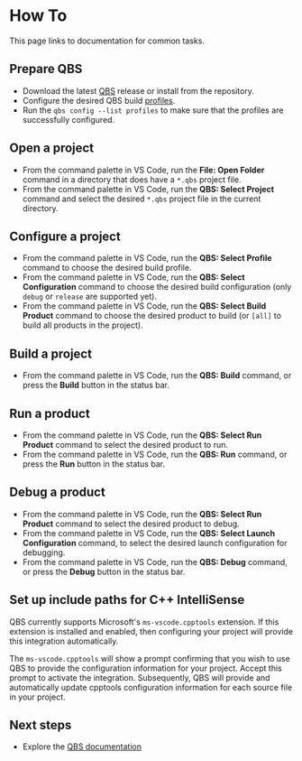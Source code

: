 # How To

This page links to documentation for common tasks.

## Prepare QBS

* Download the latest [QBS](https://download.qt.io/official_releases/qbs/) release
or install from the repository.
* Configure the desired QBS build [profiles](https://doc.qt.io/qbs/configuring.html).
* Run the `qbs config --list profiles` to make sure that the profiles
are successfully configured.

## Open a project

* From the command palette in VS Code, run the **File: Open Folder** command
in a directory that does have a `*.qbs` project file.
* From the command palette in VS Code, run the **QBS: Select Project** command
and select the desired `*.qbs` project file in the current directory.

## Configure a project

* From the command palette in VS Code, run the **QBS: Select Profile** command
to choose the desired build profile.
* From the command palette in VS Code, run the **QBS: Select Configuration** command
to choose the desired build configuration (only `debug` or `release` are supported yet).
* From the command palette in VS Code, run the **QBS: Select Build Product** command
to choose the desired product to build (or `[all]` to build all products in the project).

## Build a project

* From the command palette in VS Code, run the **QBS: Build** command,
or press the **Build** button in the status bar.

## Run a product

* From the command palette in VS Code, run the **QBS: Select Run Product** command
to select the desired product to run.
* From the command palette in VS Code, run the **QBS: Run** command,
or press the **Run** button in the status bar.

## Debug a product

* From the command palette in VS Code, run the **QBS: Select Run Product** command
to select the desired product to debug.
* From the command palette in VS Code, run the **QBS: Select Launch Configuration** command,
to select the desired launch configuration for debugging.
* From the command palette in VS Code, run the **QBS: Debug** command,
or press the **Debug** button in the status bar.

## Set up include paths for C++ IntelliSense

QBS currently supports Microsoft's `ms-vscode.cpptools` extension. If this extension
is installed and enabled, then configuring your project will provide this integration
automatically.

The `ms-vscode.cpptools` will show a prompt confirming that you wish to use QBS to
provide the configuration information for your project. Accept this prompt to activate
the integration. Subsequently, QBS will provide and automatically update cpptools
configuration information for each source file in your project.

## Next steps

- Explore the [QBS documentation](README.md)
